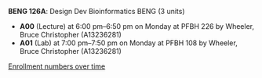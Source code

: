 **BENG 126A**: Design Dev Bioinformatics BENG (3 units)

- **A00** (Lecture) at 6:00 pm–6:50 pm on Monday at PFBH 226 by Wheeler, Bruce Christopher (A13236281)
- **A01** (Lab) at 7:00 pm–7:50 pm on Monday at PFBH 108 by Wheeler, Bruce Christopher (A13236281)

[Enrollment numbers over time](./BENG126A.tsv)
